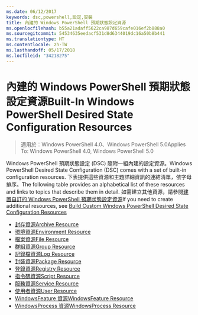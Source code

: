```yaml
---
ms.date: 06/12/2017
keywords: dsc,powershell,設定,安裝
title: 內建的 Windows PowerShell 預期狀態設定資源
ms.openlocfilehash: b55a21adaff5622ca987d659cafe016ef2b888a0
ms.sourcegitcommit: 54534635eedacf531d8d6344019dc16a50b8b441
ms.translationtype: HT
ms.contentlocale: zh-TW
ms.lasthandoff: 05/17/2018
ms.locfileid: "34218275"
---
```

# <a name="built-in-windows-powershell-desired-state-configuration-resources"></a><span data-ttu-id="b89eb-103">內建的 Windows PowerShell 預期狀態設定資源</span><span class="sxs-lookup"><span data-stu-id="b89eb-103">Built-In Windows PowerShell Desired State Configuration Resources</span></span>

> <span data-ttu-id="b89eb-104">適用於：Windows PowerShell 4.0、Windows PowerShell 5.0</span><span class="sxs-lookup"><span data-stu-id="b89eb-104">Applies To: Windows PowerShell 4.0, Windows PowerShell 5.0</span></span>

<span data-ttu-id="b89eb-105">Windows PowerShell 預期狀態設定 (DSC) 隨附一組內建的設定資源。</span><span class="sxs-lookup"><span data-stu-id="b89eb-105">Windows PowerShell Desired State Configuration (DSC) comes with a set of built-in configuration resources.</span></span> <span data-ttu-id="b89eb-106">下表提供這些資源和主題詳細資訊的連結清單，依字母排序。</span><span class="sxs-lookup"><span data-stu-id="b89eb-106">The following table provides an alphabetical list of these resources and links to topics that describe them in detail.</span></span> <span data-ttu-id="b89eb-107">如需建立其他資源，請參閱[建置自訂的 Windows PowerShell 預期狀態設定資源](authoringResource.md)</span><span class="sxs-lookup"><span data-stu-id="b89eb-107">If you need to create additional resources, see [Build Custom Windows PowerShell Desired State Configuration Resources](authoringResource.md)</span></span>

* [<span data-ttu-id="b89eb-108">封存資源</span><span class="sxs-lookup"><span data-stu-id="b89eb-108">Archive Resource</span></span>](archiveResource.md)
* [<span data-ttu-id="b89eb-109">環境資源</span><span class="sxs-lookup"><span data-stu-id="b89eb-109">Environment Resource</span></span>](environmentResource.md)
* [<span data-ttu-id="b89eb-110">檔案資源</span><span class="sxs-lookup"><span data-stu-id="b89eb-110">File Resource</span></span>](fileResource.md)
* [<span data-ttu-id="b89eb-111">群組資源</span><span class="sxs-lookup"><span data-stu-id="b89eb-111">Group Resource</span></span>](groupResource.md)
* [<span data-ttu-id="b89eb-112">記錄檔資源</span><span class="sxs-lookup"><span data-stu-id="b89eb-112">Log Resource</span></span>](logResource.md)
* [<span data-ttu-id="b89eb-113">封裝資源</span><span class="sxs-lookup"><span data-stu-id="b89eb-113">Package Resource</span></span>](packageResource.md)
* [<span data-ttu-id="b89eb-114">登錄資源</span><span class="sxs-lookup"><span data-stu-id="b89eb-114">Registry Resource</span></span>](registryResource.md)
* [<span data-ttu-id="b89eb-115">指令碼資源</span><span class="sxs-lookup"><span data-stu-id="b89eb-115">Script Resource</span></span>](scriptResource.md)
* [<span data-ttu-id="b89eb-116">服務資源</span><span class="sxs-lookup"><span data-stu-id="b89eb-116">Service Resource</span></span>](serviceResource.md)
* [<span data-ttu-id="b89eb-117">使用者資源</span><span class="sxs-lookup"><span data-stu-id="b89eb-117">User Resource</span></span>](userResource.md)
* [<span data-ttu-id="b89eb-118">WindowsFeature 資源</span><span class="sxs-lookup"><span data-stu-id="b89eb-118">WindowsFeature Resource</span></span>](windowsfeatureResource.md)
* [<span data-ttu-id="b89eb-119">WindowsProcess 資源</span><span class="sxs-lookup"><span data-stu-id="b89eb-119">WindowsProcess Resource</span></span>](windowsProcessResource.md)
